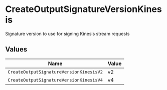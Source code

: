 # CreateOutputSignatureVersionKinesis

Signature version to use for signing Kinesis stream requests


## Values

| Name                                    | Value                                   |
| --------------------------------------- | --------------------------------------- |
| `CreateOutputSignatureVersionKinesisV2` | v2                                      |
| `CreateOutputSignatureVersionKinesisV4` | v4                                      |